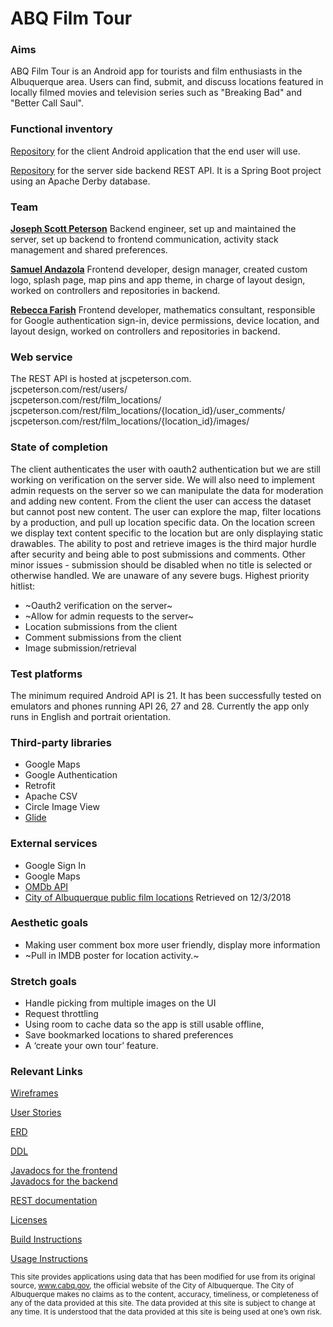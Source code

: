 # ABQ Film Tour

### Aims
ABQ Film Tour is an Android app for tourists and film enthusiasts in the Albuquerque area. Users can find, submit, and discuss locations featured in locally filmed movies and television series such as "Breaking Bad" and "Better Call Saul".

### Functional inventory

[Repository](https://github.com/ABQFilmTour/ABQFilmTour) for the client Android application that the end user will use.


[Repository](https://github.com/ABQFilmTour/ABQFilmTourBackend) for the server side backend REST API. It is a Spring Boot project using an Apache Derby database.

### Team
[**Joseph Scott Peterson**](https://jscpeterson.github.io)
Backend engineer, set up and maintained the server, set up backend to frontend communication, activity stack management and shared preferences.

[**Samuel Andazola**](https://github.com/samz0la)
Frontend developer, design manager, created custom logo, splash page, map pins and app theme, in charge of layout design, worked on controllers and repositories in backend.

[**Rebecca Farish**](https://github.com/rebfarish)
Frontend developer, mathematics consultant, responsible for Google authentication sign-in, device permissions, device location, and layout design, worked on controllers and repositories in backend.

### Web service
The REST API is hosted at jscpeterson.com. <br />
jscpeterson.com/rest/users/ <br />
jscpeterson.com/rest/film_locations/ <br />
jscpeterson.com/rest/film_locations/{location_id}/user_comments/ <br />
jscpeterson.com/rest/film_locations/{location_id}/images/ <br />

### State of completion
The client authenticates the user with oauth2 authentication but we are still working on verification on the server side. We will also need to implement admin requests on the server so we can manipulate the data for moderation and adding new content. From the client the user can access the dataset but cannot post new content. The user can explore the map, filter locations by a production, and pull up location specific data. On the location screen we display text content specific to the location but are only displaying static drawables. The ability to post and retrieve images is the third major hurdle after security and being able to post submissions and comments. Other minor issues - submission should be disabled when no title is selected or otherwise handled. We are unaware of any severe bugs. 
Highest priority hitlist:
- ~Oauth2 verification on the server~
- ~Allow for admin requests to the server~
- Location submissions from the client
- Comment submissions from the client
- Image submission/retrieval

### Test platforms
The minimum required Android API is 21. It has been successfully tested on emulators and phones running API 26, 27 and 28. Currently the app only runs in English and portrait orientation.

### Third-party libraries
- Google Maps
- Google Authentication
- Retrofit
- Apache CSV
- Circle Image View
- [Glide](http://bumptech.github.io/glide/)

### External services
-  Google Sign In
-  Google Maps
-  [OMDb API](http://www.omdbapi.com/)
-  [City of Albuquerque public film locations](http://data.cabq.gov/business/filmlocations/filmlocationsJSON_ALL) Retrieved on 12/3/2018

### Aesthetic goals
- Making user comment box more user friendly, display more information
- ~Pull in IMDB poster for location activity.~

### Stretch goals
- Handle picking from multiple images on the UI
- Request throttling
- Using room to cache data so the app is still usable offline, 
- Save bookmarked locations to shared preferences
- A ‘create your own tour’ feature.

### Relevant Links

[Wireframes](https://xd.adobe.com/view/81f12600-75b1-4f07-7cc3-a86bc45dacf9-f7c0/)

[User Stories](docs/UserStories.md)

[ERD](docs/ERD.pdf)

[DDL](https://abqfilmtour.github.io/ABQFilmTourBackend/create.sql)

[Javadocs for the frontend](https://abqfilmtour.github.io/ABQFilmTour/docs/api/index.html) <br />
[Javadocs for the backend](https://abqfilmtour.github.io/ABQFilmTourBackend/docs/api/index.html)

[REST documentation](https://abqfilmtour.github.io/ABQFilmTourBackend/docs/rest/api.html)

[Licenses](docs/Licenses.md)

[Build Instructions](docs/BuildInstructions.md)

[Usage Instructions](docs/UsageInstructions.md)

<sub>This site provides applications using data that has been modified for use from its original source, www.cabq.gov, the official website of the City of Albuquerque. The City of Albuquerque makes no claims as to the content, accuracy, timeliness, or completeness of any of the data provided at this site. The data provided at this site is subject to change at any time. It is understood that the data provided at this site is being used at one’s own risk.</sub>
